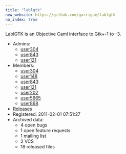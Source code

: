 ```yaml
---
title: "lablgtk"
new_website: https://github.com/garrigue/lablgtk
no_index: true
---
```


LablGTK is an Objective Caml interface to Gtk+-1 to -3.

* Admins:
  * [user304](/users/user304)
  * [user843](/users/user843)
  * [user121](/users/user121)
* Members:
  * [user304](/users/user304)
  * [user148](/users/user148)
  * [user843](/users/user843)
  * [user121](/users/user121)
  * [user202](/users/user202)
  * [user5665](/users/user5665)
  * [user868](/users/user868)
* [Releases](https://download.ocamlcore.org/lablgtk)
* Registered: 2011-02-01 07:51:27
* Archived data:
  * 4 open bugs
  * 1 open feature requests
  * 1 mailing list
  * 2 VCS
  * 18 released files
